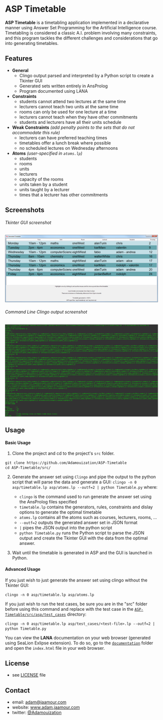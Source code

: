 ASP Timetable
=======

**ASP Timetable** is a timetabling application implemented in a declarative manner using Answer Set Programming for the Artificial Intelligence course. Timetabling is considered a classic A.I. problem involving many constraints, and this program tackles the different challenges and considerations that go into generating timetables.

## Features

* **General**
    * Clingo output parsed and interpreted by a Python script to create a Tkinter GUI
    * Generated sets written entirely in AnsProlog
    * Program documented using LANA
* **Constraints**
	* students cannot attend two lectures at the same time
	* lecturers cannot teach two units at the same time
	* rooms can only be used for one lecture at a time
	* lecturers cannot teach when they have other commitments
	* students and lecturers have all their units schedule
* **Weak Constraints** *(add penalty points to the sets that do not accommodate this rule)*
	* lecturers can have preferred teaching times
	* timetables offer a lunch break where possible
	* no scheduled lectures on Wednesday afternoons
* **Atoms** *(user-specified in `atoms.lp`)*
	* students
	* rooms
	* units
	* lecturers
	* capacity of the rooms
	* units taken by a student
	* units taught by a lecturer
	* times that a lecturer has other commitments


## Screenshots

###### Tkinter GUI screenshot

![GUI screenshot](https://github.com/Adamouization/ASP-Timetable/blob/master/screenshots/screenshot_gui.png)

###### Command Line Clingo output screenshot

![CLI screenshot](https://github.com/Adamouization/ASP-Timetable/blob/master/screenshots/screenshot_cli.png)

## Usage

#### Basic Usage

1. Clone the project and cd to the project's `src` folder.

```
git clone https://github.com/Adamouization/ASP-Timetable
cd ASP-Timetable/src/
```

2. Generate the answer set using `Clingo` and pipe the output to the python script that will parse the data and generate a  GUI: `clingo -n 0 asp/timetable.lp asp/atoms.lp --outf=2 | python Timetable.py` where:

	* `clingo` is the command used to run generate the answer set using the AnsProlog files specified
    * `timetable.lp` contains the generators, rules, constraints and dislay options to generate the optimal timetable
    * `atoms.lp` contains all the atoms such as courses, lecturers, rooms, ...
    * `--outf=2` outputs the generated answer set in JSON format
    * `|` pipes the JSON output into the python script
    * `python Timetable.py` runs the Python script to parse the JSON output and create the Tkinter GUI with the data from the optimal answer. 

3. Wait until the timetable is generated in ASP and the GUI is launched in Python.

#### Advanced Usage

If you just wish to just generate the answer set using clingo without the Tkinter GUI:

```
clingo -n 0 asp/timetable.lp asp/atoms.lp
```

If you just wish to run the test cases, be sure you are in the "src" folder before using this command and replace <test-file> with the test case in the [`ASP-Timetable/src/asp/test_cases`](https://github.com/Adamouization/ASP-Timetable/tree/master/src/asp/test_cases) directory:

```
clingo -n 0 asp/timetable.lp asp/test_cases/<test-file>.lp --outf=2 | python Timetable.py
```

You can view the **LANA** documentation on your web browser (generated using SeaLion Exlipse extension). To do so, go to the [`documentation`](https://github.com/Adamouization/ASP-Timetable/tree/master/documentation) folder and open the `index.html` file in your web browser.

## License 
* see [LICENSE](https://github.com/Adamouization/ASP-Timetable/blob/master/LICENSE) file

## Contact
* email: adam@jaamour.com
* website: www.adam.jaamour.com
* twitter: [@Adamouization](https://twitter.com/Adamouization)
